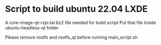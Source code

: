 # Script to build ubuntu 22.04 LXDE
A core-image-qt-rzpi.tar.bz2 file needed for build script
Put that file inside ubuntu-headless-qt folder

Please remove rootfs and rootfs_qt before running main_script.sh
